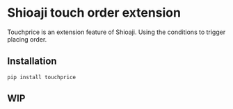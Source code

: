 # Shioaji touch order extension

Touchprice is an extension feature of Shioaji. Using the conditions to trigger placing order.

## Installation

    pip install touchprice

## WIP
